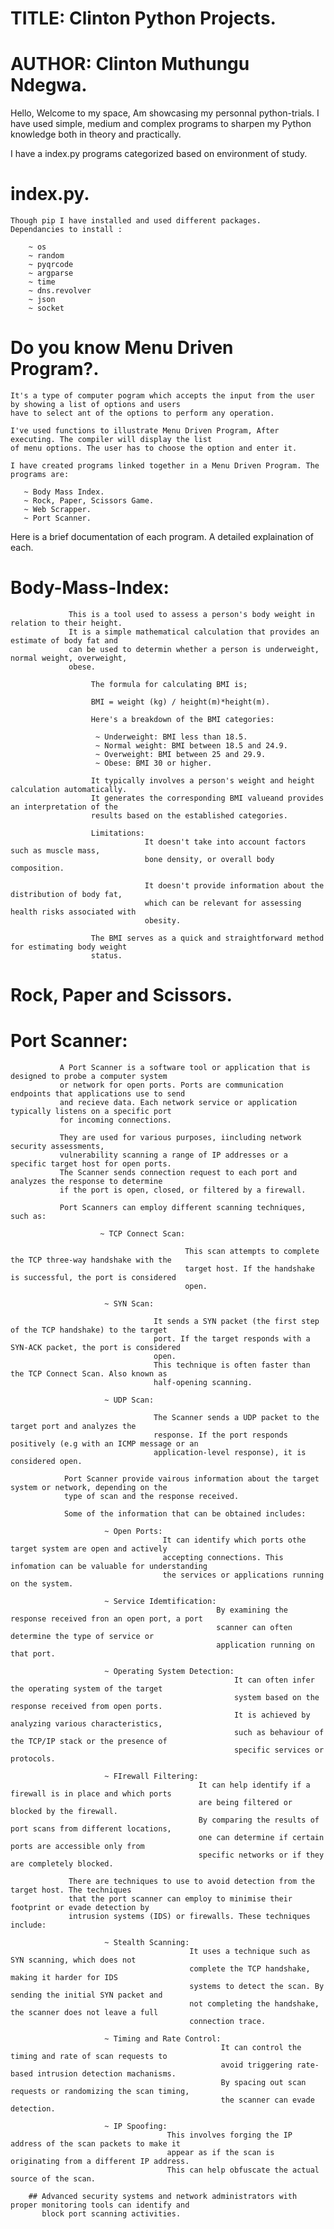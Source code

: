 # TITLE:  Clinton Python Projects.
# AUTHOR: Clinton Muthungu Ndegwa.


Hello, Welcome to my space, Am showcasing my personnal python-trials.
I have used simple, medium and complex programs to sharpen my Python knowledge both in theory and practically.

I have a index.py programs categorized based on environment of study.

# index.py.

    Though pip I have installed and used different packages.
    Dependancies to install :
                                
        ~ os
        ~ random
        ~ pyqrcode
        ~ argparse
        ~ time
        ~ dns.revolver
        ~ json
        ~ socket
            
# Do you know Menu Driven Program?.

    It's a type of computer pogram which accepts the input from the user by showing a list of options and users 
    have to select ant of the options to perform any operation.

    I've used functions to illustrate Menu Driven Program, After executing. The compiler will display the list 
    of menu options. The user has to choose the option and enter it.
    
    I have created programs linked together in a Menu Driven Program. The programs are:
    
       ~ Body Mass Index.
       ~ Rock, Paper, Scissors Game.
       ~ Web Scrapper.
       ~ Port Scanner.

Here is a brief documentation of each program. A detailed explaination of each.

# Body-Mass-Index:
    
                 This is a tool used to assess a person's body weight in relation to their height.
                 It is a simple mathematical calculation that provides an estimate of body fat and
                 can be used to determin whether a person is underweight, normal weight, overweight,
                 obese.
                      
                      The formula for calculating BMI is;
                      
                      BMI = weight (kg) / height(m)*height(m).
                      
                      Here's a breakdown of the BMI categories:
                       
                       ~ Underweight: BMI less than 18.5.
                       ~ Normal weight: BMI between 18.5 and 24.9.
                       ~ Overweight: BMI between 25 and 29.9.
                       ~ Obese: BMI 30 or higher.
                       
                      It typically involves a person's weight and height calculation automatically.
                      It generates the corresponding BMI valueand provides an interpretation of the
                      results based on the established categories.
                      
                      Limitations:
                                  It doesn't take into account factors such as muscle mass,
                                  bone density, or overall body composition.
                                  
                                  It doesn't provide information about the distribution of body fat,
                                  which can be relevant for assessing health risks associated with 
                                  obesity.
        
                      The BMI serves as a quick and straightforward method for estimating body weight
                      status.
    
    
# Rock, Paper and Scissors.
     
    
# Port Scanner:
    
               A Port Scanner is a software tool or application that is designed to probe a computer system
               or network for open ports. Ports are communication endpoints that applications use to send
               and recieve data. Each network service or application typically listens on a specific port
               for incoming connections.
                  
               They are used for various purposes, iincluding network security assessments, 
               vulnerability scanning a range of IP addresses or a specific target host for open ports. 
               The Scanner sends connection request to each port and analyzes the response to determine 
               if the port is open, closed, or filtered by a firewall.
                  
               Port Scanners can employ different scanning techniques, such as:
                  
                        ~ TCP Connect Scan:
                        
                                           This scan attempts to complete the TCP three-way handshake with the
                                           target host. If the handshake is successful, the port is considered
                                           open.
                          
                         ~ SYN Scan:
                         
                                    It sends a SYN packet (the first step of the TCP handshake) to the target
                                    port. If the target responds with a SYN-ACK packet, the port is considered
                                    open.
                                    This technique is often faster than the TCP Connect Scan. Also known as 
                                    half-opening scanning.
                 
                         ~ UDP Scan:
                         
                                    The Scanner sends a UDP packet to the target port and analyzes the
                                    response. If the port responds positively (e.g with an ICMP message or an
                                    application-level response), it is considered open.
                 
                Port Scanner provide vairous information about the target system or network, depending on the
                type of scan and the response received.
                  
                Some of the information that can be obtained includes:
                 
                         ~ Open Ports: 
                                      It can identify which ports othe target system are open and actively
                                      accepting connections. This infomation can be valuable for understanding
                                      the services or applications running on the system.
                    
                         ~ Service Idemtification:
                                                  By examining the response received fron an open port, a port
                                                  scanner can often determine the type of service or 
                                                  application running on that port.
        
                         ~ Operating System Detection:
                                                      It can often infer the operating system of the target
                                                      system based on the response received from open ports.
                                                      It is achieved by analyzing various characteristics,
                                                      such as behaviour of the TCP/IP stack or the presence of
                                                      specific services or protocols.
                                   
                         ~ FIrewall Filtering: 
                                              It can help identify if a firewall is in place and which ports
                                              are being filtered or blocked by the firewall. 
                                              By comparing the results of port scans from different locations,
                                              one can determine if certain ports are accessible only from
                                              specific networks or if they are completely blocked.
                                              
                 There are techniques to use to avoid detection from the target host. The techniques 
                 that the port scanner can employ to minimise their footprint or evade detection by 
                 intrusion systems (IDS) or firewalls. These techniques include:
                  
                         ~ Stealth Scanning:
                                            It uses a technique such as SYN scanning, which does not
                                            complete the TCP handshake, making it harder for IDS 
                                            systems to detect the scan. By sending the initial SYN packet and
                                            not completing the handshake, the scanner does not leave a full
                                            connection trace.
                                            
                         ~ Timing and Rate Control:
                                                   It can control the timing and rate of scan requests to 
                                                   avoid triggering rate-based intrusion detection machanisms.
                                                   By spacing out scan requests or randomizing the scan timing,
                                                   the scanner can evade detection.
                                                   
                         ~ IP Spoofing: 
                                       This involves forging the IP address of the scan packets to make it 
                                       appear as if the scan is originating from a different IP address.
                                       This can help obfuscate the actual source of the scan.
                                       
        ## Advanced security systems and network administrators with proper monitoring tools can identify and
           block port scanning activities.
           

